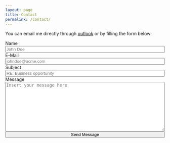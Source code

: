 ```yaml
---
layout: page
title: Contact
permalink: /contact/
---
```


You can email me directly through [outlook](mailto:jsharifz@outlook.com) or by filling the form below:

<div class="contact">
    <form action="https://formspree.io/xyypdjlq" method="POST" style="display: flex;flex-direction: column;">
      <label for="name">Name</label>
      <input type="text" name="name" placeholder="John Doe" id="name" required>
      <label for="email">E-Mail</label>
      <input type="email" name="_replyto" placeholder="johndoe@acme.com" id="email" required>
      <label for="subject">Subject</label>
      <input type="text" name="subject" id="subject" placeholder="RE: Business opportunity" required>
      <label for="message">Message</label>
      <textarea name="message" id="message" cols="30" rows="10" placeholder="Insert your message here"
        required></textarea>
      <input type="submit" id="submit" value="Send Message">
    </form>
  </div>